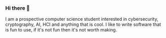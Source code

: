 ### Hi there 👋

I am a prospective computer science student interested in cybersecurity, cryptography, AI, HCI and anything that is cool. I like to write software that is fun to use, if it's not fun then it's not worth making.
